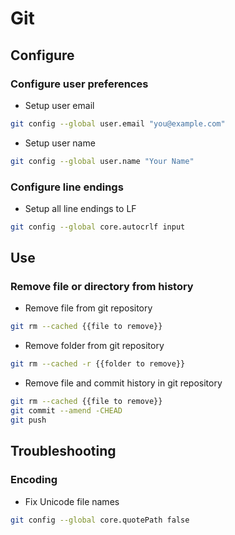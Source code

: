 # Git

## Configure

### Configure user preferences

- Setup user email

```bash
git config --global user.email "you@example.com"
```

- Setup user name

```bash
git config --global user.name "Your Name"
```

### Configure line endings

- Setup all line endings to LF

```bash
git config --global core.autocrlf input
```

## Use

### Remove file or directory from history

- Remove file from git repository

```bash
git rm --cached {{file to remove}}
```

- Remove folder from git repository

```bash
git rm --cached -r {{folder to remove}}
```

- Remove file and commit history in git repository

```bash
git rm --cached {{file to remove}}
git commit --amend -CHEAD
git push
```

## Troubleshooting

### Encoding

- Fix Unicode file names

```bash
git config --global core.quotePath false
```
